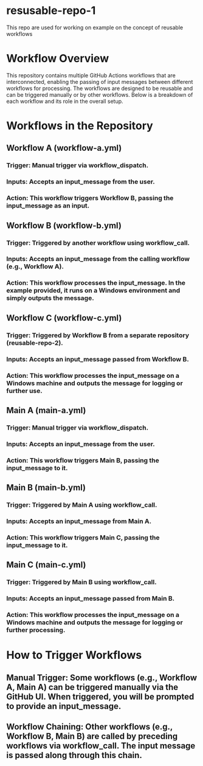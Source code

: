 # resusable-repo-1
This repo are used for working on example on the concept of reusable workflows

# Workflow Overview
This repository contains multiple GitHub Actions workflows that are interconnected, enabling the passing of input messages between different workflows for processing. The workflows are designed to be reusable and can be triggered manually or by other workflows. Below is a breakdown of each workflow and its role in the overall setup.

# Workflows in the Repository
## Workflow A (workflow-a.yml)
### Trigger: Manual trigger via workflow_dispatch.
### Inputs: Accepts an input_message from the user.
### Action: This workflow triggers Workflow B, passing the input_message as an input.
## Workflow B (workflow-b.yml)
### Trigger: Triggered by another workflow using workflow_call.
### Inputs: Accepts an input_message from the calling workflow (e.g., Workflow A).
### Action: This workflow processes the input_message. In the example provided, it runs on a Windows environment and simply outputs the message.
## Workflow C (workflow-c.yml)
### Trigger: Triggered by Workflow B from a separate repository (reusable-repo-2).
### Inputs: Accepts an input_message passed from Workflow B.
### Action: This workflow processes the input_message on a Windows machine and outputs the message for logging or further use.
## Main A (main-a.yml)
### Trigger: Manual trigger via workflow_dispatch.
### Inputs: Accepts an input_message from the user.
### Action: This workflow triggers Main B, passing the input_message to it.
## Main B (main-b.yml)
### Trigger: Triggered by Main A using workflow_call.
### Inputs: Accepts an input_message from Main A.
### Action: This workflow triggers Main C, passing the input_message to it.
## Main C (main-c.yml)
### Trigger: Triggered by Main B using workflow_call.
### Inputs: Accepts an input_message passed from Main B.
### Action: This workflow processes the input_message on a Windows machine and outputs the message for logging or further processing.

# How to Trigger Workflows
## Manual Trigger: Some workflows (e.g., Workflow A, Main A) can be triggered manually via the GitHub UI. When triggered, you will be prompted to provide an input_message.
## Workflow Chaining: Other workflows (e.g., Workflow B, Main B) are called by preceding workflows via workflow_call. The input message is passed along through this chain.

